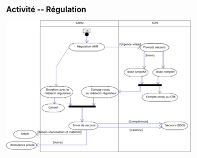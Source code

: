 Activité -- Régulation
----------------------

![Diagramme d'activité (partie 2)](../../rapport/exports/activity-2.png)
